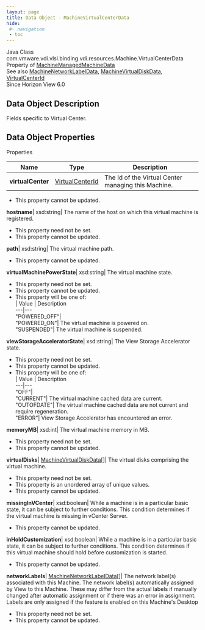```yaml
---
layout: page
title: Data Object - MachineVirtualCenterData
hide:
 #- navigation
 - toc
---
```






Java Class
    com.vmware.vdi.vlsi.binding.vdi.resources.Machine.VirtualCenterData  
Property of
     [MachineManagedMachineData](vdi.resources.Machine.ManagedMachineData.md#field_detail)  
See also
     [MachineNetworkLabelData](vdi.resources.Machine.NetworkLabelData.md), [MachineVirtualDiskData](vdi.resources.Machine.VirtualDiskData.md), [VirtualCenterId](vdi.entity.VirtualCenterId.md)  
Since 
    Horizon View 6.0

## Data Object Description 

Fields specific to Virtual Center. 

## Data Object Properties

Properties

Name |  Type |  Description   
---|---|---  
**virtualCenter**| [VirtualCenterId](vdi.entity.VirtualCenterId.md)|  The Id of the Virtual Center managing this Machine.   


 * This property cannot be updated.

  
**hostname**|  xsd:string|  The name of the host on which this virtual machine is registered.   


 * This property need not be set.
 * This property cannot be updated.

  
**path**|  xsd:string|  The virtual machine path.   


 * This property cannot be updated.

  
**virtualMachinePowerState**|  xsd:string|  The virtual machine state.   


 * This property need not be set.
 * This property cannot be updated.
  * This property will be one of:  
|  Value |  Description   
---|---  
"POWERED_OFF"|   
"POWERED_ON"| The virtual machine is powered on.  
"SUSPENDED"| The virtual machine is suspended.  

  
**viewStorageAcceleratorState**|  xsd:string|  The View Storage Accelerator state.   


 * This property need not be set.
 * This property cannot be updated.
  * This property will be one of:  
|  Value |  Description   
---|---  
"OFF"|   
"CURRENT"| The virtual machine cached data are current.  
"OUTOFDATE"| The virtual machine cached data are not current and require regeneration.  
"ERROR"| View Storage Accelerator has encountered an error.  

  
**memoryMB**|  xsd:int|  The virtual machine memory in MB.   


 * This property need not be set.
 * This property cannot be updated.

  
**virtualDisks**| [MachineVirtualDiskData[]](vdi.resources.Machine.VirtualDiskData.md)|  The virtual disks comprising the virtual machine.   


 * This property need not be set.
  * This property is an unordered array of unique values.
 * This property cannot be updated.

  
**missingInVCenter**|  xsd:boolean|  While a machine is in a particular basic state, it can be subject to further conditions. This condition determines if the virtual machine is missing in vCenter Server.   


 * This property cannot be updated.

  
**inHoldCustomization**|  xsd:boolean|  While a machine is in a particular basic state, it can be subject to further conditions. This condition determines if this virtual machine should hold before customization is started.   


 * This property cannot be updated.

  
**networkLabels**| [MachineNetworkLabelData[]](vdi.resources.Machine.NetworkLabelData.md)|  The network label(s) associated with this Machine. The network label(s) automatically assigned by View to this Machine. These may differ from the actual labels if manually changed after automatic assignment or if there was an error in assignment. Labels are only assigned if the feature is enabled on this Machine's Desktop   


 * This property need not be set.
 * This property cannot be updated.

  
  
  
   
  
  

